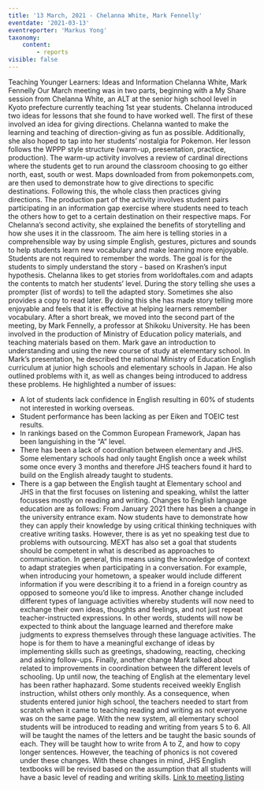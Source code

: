 ```yaml
---
title: '13 March, 2021 - Chelanna White, Mark Fennelly'
eventdate: '2021-03-13'
eventreporter: 'Markus Yong'
taxonomy:
    content:
        - reports
visible: false
---
```


Teaching Younger Learners: Ideas and Information
Chelanna White, Mark Fennelly
Our March meeting was in two parts, beginning with a My Share  session from Chelanna White, an ALT at the senior high school level in Kyoto prefecture currently teaching 1st year students. Chelanna introduced two ideas for lessons that she found to have worked well. 
The first of these involved an idea for giving directions. Chelanna wanted to make the learning and teaching of direction-giving as fun as possible. Additionally, she also hoped to tap into her students’ nostalgia for Pokemon.
Her lesson follows the WPPP style structure (warm-up, presentation, practice, production). The warm-up activity involves a review of cardinal directions where the students  get to run around the classroom choosing to go either north, east, south or west. Maps downloaded from from pokemonpets.com, are then used to demonstrate how to give directions to specific destinations. Following this,  the whole class then practices giving directions. The production part of the activity involves student pairs participating in an information gap exercise where students need to teach the others how to get to a certain destination on their respective maps.
For Chelanna’s second activity, she explained the benefits of storytelling and how she uses it in the classroom. The aim here is telling stories in a comprehensible way by using simple English, gestures, pictures and sounds to help students learn new vocabulary and make learning more enjoyable. Students are not required to remember the words. The goal is for the students to simply understand the story - based on Krashen’s input hypothesis.
Chelanna likes to get stories from worldoftales.com and adapts the contents to match her students’ level. During the story telling she uses a prompter (list of words) to tell the adapted story. Sometimes she also provides a copy to read later. By doing this she has made story telling more enjoyable and feels that it is effective at helping learners remember vocabulary.
After a short break, we moved into the second part of the meeting, by Mark Fennelly, a professor at Shikoku University. He has been involved in the production of Ministry of Education policy materials, and teaching materials based on them. Mark gave an introduction to understanding and using the new course of study at elementary school.
In Mark’s presentation, he described the national Ministry of Education English curriculum at junior high schools and elementary schools in Japan. He also outlined problems with it, as well as changes being introduced to address these problems.
He highlighted a number of issues:
* A lot of students lack confidence in English resulting in 60% of students not interested in working overseas.
* Student performance has been lacking as per Eiken and TOEIC test results.
* In rankings based on the Common European Framework, Japan has been languishing in the “A” level.
* There has been a lack of coordination between elementary and JHS. Some elementary schools had only taught English once a week whilst some once every 3 months and therefore JHS teachers found it hard to build on the English already taught to students.
* There is a gap between the English taught at Elementary school and JHS in that the first focuses on listening and speaking, whilst the latter focusses mostly on reading and writing.
Changes to English language education are as follows:
From January 2021 there has been a change in the university entrance exam. Now students have to demonstrate how they can apply their knowledge by using critical thinking techniques with creative writing tasks. However, there is as yet no speaking test due to problems with outsourcing.
MEXT has also set a goal that students should be competent in what is described as approaches to communication. In general, this means using the knowledge of context to adapt strategies when participating in a conversation. For example, when introducing your hometown, a speaker would include different information if you were describing it to a friend in a foreign country as opposed to someone you’d like to impress. 
Another change included different types of language activities whereby students will now need to exchange their own ideas, thoughts and feelings, and not just repeat teacher-instructed expressions. In other words, students will now be expected to think about the language learned and therefore make judgments to express themselves through these language activities. The hope is for them to have a meaningful exchange of ideas by implementing skills such as greetings, shadowing, reacting, checking and asking follow-ups.
Finally, another change Mark talked about related to improvements in coordination between the different levels of schooling. Up until now, the teaching of English at the elementary level has been rather haphazard. Some students received weekly English instruction, whilst others only monthly. As a consequence, when students entered junior high school, the teachers needed to start from scratch when it came to teaching reading and writing as not everyone was on the same page. With the new system, all elementary school students will be introduced to reading and writing from years 5 to 6. All will be taught the names of the letters and be taught the basic sounds of each. They will be taught how to write from A to Z, and how to copy longer sentences. However, the teaching of phonics is not covered under these changes. With these changes in mind, JHS English textbooks will be revised based on the assumption that all students will have a basic level of reading and writing skills.
<a href="../schedule/2021/march/13">Link to meeting listing
